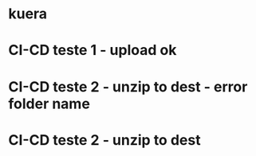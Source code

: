 # kuera
# CI-CD teste 1 - upload ok
# CI-CD teste 2 - unzip to dest - error folder name
# CI-CD teste 2 - unzip to dest 
